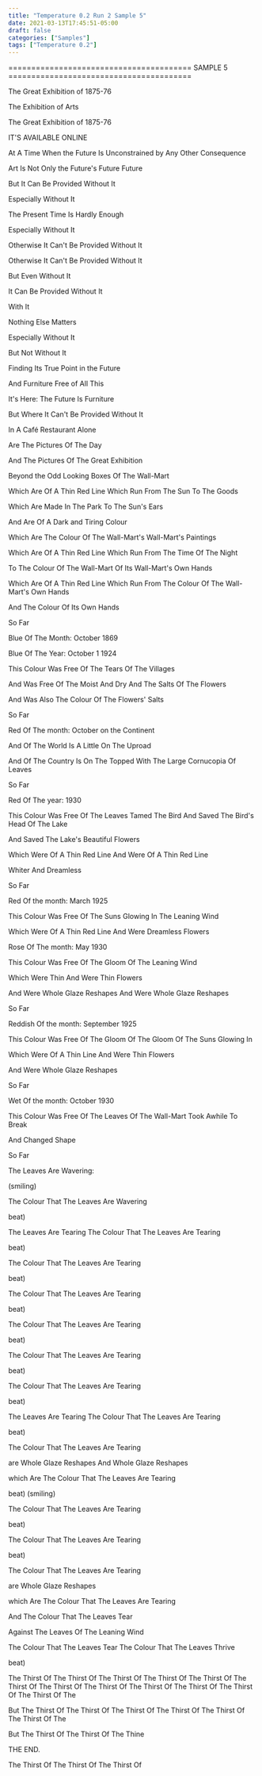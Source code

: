```yaml
---
title: "Temperature 0.2 Run 2 Sample 5"
date: 2021-03-13T17:45:51-05:00
draft: false
categories: ["Samples"]
tags: ["Temperature 0.2"]
---
```


======================================== SAMPLE 5 ========================================

The Great Exhibition of 1875-76


The Exhibition of Arts

The Great Exhibition of 1875-76


IT'S AVAILABLE ONLINE


At A Time When the Future Is Unconstrained by Any Other Consequence

Art Is Not Only the Future's Future Future

But It Can Be Provided Without It

Especially Without It

The Present Time Is Hardly Enough

Especially Without It

Otherwise It Can't Be Provided Without It

Otherwise It Can't Be Provided Without It

But Even Without It

It Can Be Provided Without It

With It

Nothing Else Matters

Especially Without It

But Not Without It

Finding Its True Point in the Future

And Furniture Free of All This

It's Here: The Future Is Furniture


But Where It Can't Be Provided Without It


In A Café Restaurant Alone

Are The Pictures Of The Day

And The Pictures Of The Great Exhibition

Beyond the Odd Looking Boxes Of The Wall-Mart

Which Are Of A Thin Red Line Which Run From The Sun To The Goods

Which Are Made In The Park To The Sun's Ears

And Are Of A Dark and Tiring Colour

Which Are The Colour Of The Wall-Mart's Wall-Mart's Paintings

Which Are Of A Thin Red Line Which Run From The Time Of The Night

To The Colour Of The Wall-Mart Of Its Wall-Mart's Own Hands

Which Are Of A Thin Red Line Which Run From The Colour Of The Wall-Mart's Own Hands

And The Colour Of Its Own Hands

So Far

Blue Of The Month: October 1869

Blue Of The Year: October 1 1924

This Colour Was Free Of The Tears Of The Villages

And Was Free Of The Moist And Dry And The Salts Of The Flowers

And Was Also The Colour Of The Flowers' Salts

So Far

Red Of The month: October on the Continent

And Of The World Is A Little On The Uproad

And Of The Country Is On The Topped With The Large Cornucopia Of Leaves

So Far

Red Of The year: 1930

This Colour Was Free Of The Leaves Tamed The Bird And Saved The Bird's Head Of The Lake

And Saved The Lake's Beautiful Flowers

Which Were Of A Thin Red Line And Were Of A Thin Red Line

Whiter And Dreamless

So Far

Red Of the month: March 1925

This Colour Was Free Of The Suns Glowing In The Leaning Wind

Which Were Of A Thin Red Line And Were Dreamless Flowers

Rose Of The month: May 1930

This Colour Was Free Of The Gloom Of The Leaning Wind

Which Were Thin And Were Thin Flowers

And Were Whole Glaze Reshapes And Were Whole Glaze Reshapes

So Far

Reddish Of the month: September 1925

This Colour Was Free Of The Gloom Of The Gloom Of The Suns Glowing In

Which Were Of A Thin Line And Were Thin Flowers

And Were Whole Glaze Reshapes

So Far

Wet Of the month: October 1930

This Colour Was Free Of The Leaves Of The Wall-Mart Took Awhile To Break

And Changed Shape

So Far


The Leaves Are Wavering:

 (smiling)

The Colour That The Leaves Are Wavering

beat)

The Leaves Are Tearing The Colour That The Leaves Are Tearing

beat)

The Colour That The Leaves Are Tearing

beat)

The Colour That The Leaves Are Tearing

beat)

The Colour That The Leaves Are Tearing

beat)

The Colour That The Leaves Are Tearing

beat)

The Colour That The Leaves Are Tearing

beat)

The Leaves Are Tearing The Colour That The Leaves Are Tearing

beat)

The Colour That The Leaves Are Tearing

are Whole Glaze Reshapes And Whole Glaze Reshapes

which Are The Colour That The Leaves Are Tearing

beat) (smiling)

The Colour That The Leaves Are Tearing

beat)

The Colour That The Leaves Are Tearing

beat)

The Colour That The Leaves Are Tearing

are Whole Glaze Reshapes

which Are The Colour That The Leaves Are Tearing

And The Colour That The Leaves Tear

Against The Leaves Of The Leaning Wind

The Colour That The Leaves Tear The Colour That The Leaves Thrive

beat)

The Thirst Of The Thirst Of The Thirst Of The Thirst Of The Thirst Of The Thirst Of The Thirst Of The Thirst Of The Thirst Of The Thirst Of The Thirst Of The Thirst Of The

But The Thirst Of The Thirst Of The Thirst Of The Thirst Of The Thirst Of The Thirst Of The

But The Thirst Of The Thirst Of The Thine


THE END. 

The Thirst Of The Thirst Of The Thirst Of